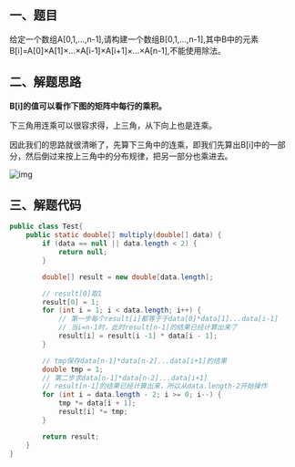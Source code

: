## 一、题目

给定一个数组A[0,1,…,n-1],请构建一个数组B[0,1,…,n-1],其中B中的元素B[i]=A[0]×A[1]×…×A[i-1]×A[i+1]×…×A[n-1],不能使用除法。

## 二、解题思路

**B[i]的值可以看作下图的矩阵中每行的乘积。**

下三角用连乘可以很容求得，上三角，从下向上也是连乘。 

因此我们的思路就很清晰了，先算下三角中的连乘，即我们先算出B[i]中的一部分，然后倒过来按上三角中的分布规律，把另一部分也乘进去。 

  ![img](https://uploadfiles.nowcoder.com/images/20160829/841505_1472459965615_8640A8F86FB2AB3117629E2456D8C652)

## 三、解题代码

```java
public class Test{
    public static double[] multiply(double[] data) {
        if (data == null || data.length < 2) {
            return null;
        }

        double[] result = new double[data.length];

        // result[0]取1
        result[0] = 1;
        for (int i = 1; i < data.length; i++) {
            // 第一步每个result[i]都等于于data[0]*data[1]...data[i-1]
            // 当i=n-1时，此时result[n-1]的结果已经计算出来了
            result[i] = result[i -1] * data[i - 1];
        }

        // tmp保存data[n-1]*data[n-2]...data[i+1]的结果
        double tmp = 1;
        // 第二步求data[n-1]*data[n-2]...data[i+1]
        // result[n-1]的结果已经计算出来，所以从data.length-2开始操作
        for (int i = data.length - 2; i >= 0; i--) {
            tmp *= data[i + 1];
            result[i] *= tmp;
        }

        return result;
    }
}
```

